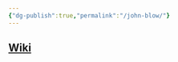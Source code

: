 ```yaml
---
{"dg-publish":true,"permalink":"/john-blow/"}
---
```


## [Wiki](https://www.wikiwand.com/hu/John_Blow)